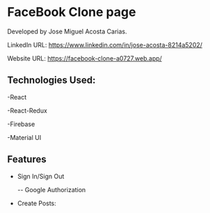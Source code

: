 # FaceBook Clone page 

Developed by Jose Miguel Acosta Carias.

LinkedIn URL: https://www.linkedin.com/in/jose-acosta-8214a5202/

Website URL: https://facebook-clone-a0727.web.app/

## Technologies Used:

-React

-React-Redux

-Firebase

-Material UI

## Features

- Sign In/Sign Out
  
  -- Google Authorization
  
- Create Posts:

  
  
   
    
